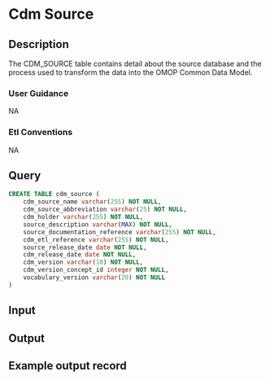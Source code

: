 <!---->

# Cdm Source

## Description
The CDM_SOURCE table contains detail about the source database and the process used to transform the data into the OMOP Common Data Model.

### User Guidance
NA

### Etl Conventions
NA

## Query
```sql
CREATE TABLE cdm_source (
	cdm_source_name varchar(255) NOT NULL,
	cdm_source_abbreviation varchar(25) NOT NULL,
	cdm_holder varchar(255) NOT NULL,
	source_description varchar(MAX) NOT NULL,
	source_documentation_reference varchar(255) NOT NULL,
	cdm_etl_reference varchar(255) NOT NULL,
	source_release_date date NOT NULL,
	cdm_release_date date NOT NULL,
	cdm_version varchar(10) NOT NULL,
	cdm_version_concept_id integer NOT NULL,
	vocabulary_version varchar(20) NOT NULL
)
```

## Input


## Output


## Example output record


